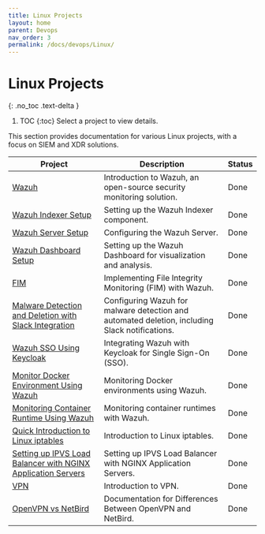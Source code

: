 ```yaml
---
title: Linux Projects
layout: home
parent: Devops
nav_order: 3
permalink: /docs/devops/Linux/
---
```


# Linux Projects
{: .no_toc .text-delta }

1. TOC
{:toc}
Select a project to view details.

<!-- - [Wazuh](/docs/devops/Linux/SIEM-And-XDR/wazuh-introduction/)
   - [Wazuh indexer setup](/docs/devops/Linux/SIEM-And-XDR/wazuh-indexer-setup/)
   - [Wazuh server setup](/docs/devops/Linux/SIEM-And-XDR/wazuh-server-setup/)
   - [Wazuh dashboard setup](/docs/devops/Linux/SIEM-And-XDR/wazuh-dashboard-setup/)
   - [FIM](/docs/devops/Linux/SIEM-And-XDR/FIM/)
   - [Malware Detection and Deletion along with Slack Intergarion](/docs/devops/Linux/SIEM-And-XDR/malware-detection-and-deletion-and-slack-intergarion/)
   - [Wazuh SSO Using Keycloak](/docs/devops/Linux/SIEM-And-XDR/wazuh-sso-using-keycloak/)
   - [Monitor Docker Environment Using Wazuh](/docs/devops/Linux/SIEM-And-XDR/wazuh-to-monitor-docker/)
   - [Monitoring Container Runtime Using Wazuh](/docs/devops/Linux/SIEM-And-XDR/wazuh-monitoring-container-runtime/)

- [Wazuh Indexer](/docs/devops/Linux/SIEM-And-XDR/) -->

This section provides documentation for various Linux projects, with a focus on SIEM and XDR solutions.

| Project                     | Description                                                                                             | Status |
| --------------------------- | ------------------------------------------------------------------------------------------------------- | ------ |
| [Wazuh](/docs/devops/Linux/SIEM-And-XDR/wazuh-introduction/) | Introduction to Wazuh, an open-source security monitoring solution.                                | Done   |
| [Wazuh Indexer Setup](/docs/devops/Linux/SIEM-And-XDR/wazuh-indexer-setup/) | Setting up the Wazuh Indexer component.                                                              | Done   |
| [Wazuh Server Setup](/docs/devops/Linux/SIEM-And-XDR/wazuh-server-setup/) | Configuring the Wazuh Server.                                                                       | Done   |
| [Wazuh Dashboard Setup](/docs/devops/Linux/SIEM-And-XDR/wazuh-dashboard-setup/) | Setting up the Wazuh Dashboard for visualization and analysis.                                       | Done   |
| [FIM](/docs/devops/Linux/SIEM-And-XDR/FIM/) | Implementing File Integrity Monitoring (FIM) with Wazuh.                                             | Done   |
| [Malware Detection and Deletion with Slack Integration](/docs/devops/Linux/SIEM-And-XDR/malware-detection-and-deletion-and-slack-intergarion/) | Configuring Wazuh for malware detection and automated deletion, including Slack notifications. | Done   |
| [Wazuh SSO Using Keycloak](/docs/devops/Linux/SIEM-And-XDR/wazuh-sso-using-keycloak/) | Integrating Wazuh with Keycloak for Single Sign-On (SSO).                                          | Done   |
| [Monitor Docker Environment Using Wazuh](/docs/devops/Linux/SIEM-And-XDR/wazuh-to-monitor-docker/) | Monitoring Docker environments using Wazuh.                                                          | Done   |
| [Monitoring Container Runtime Using Wazuh](/docs/devops/Linux/SIEM-And-XDR/wazuh-monitoring-container-runtime/) | Monitoring container runtimes with Wazuh.                                                             | Done   |
| [Quick Introduction to Linux iptables](/docs/devops/Linux/Iptables/iptables/) | Introduction to Linux iptables.                                                             | Done   |
| [Setting up IPVS Load Balancer with NGINX Application Servers](/docs/devops/Linux/Iptables/ipvs-loadbalancer/) | Setting up IPVS Load Balancer with NGINX Application Servers.                                                             | Done   |
| [VPN](/docs/devops/Linux/vpn/vpn/) | Introduction to VPN.   | Done   |
| [OpenVPN vs NetBird](/docs/devops/Linux/vpn/openvpn-vs-netbird/) | Documentation for Differences Between OpenVPN and NetBird.                                                             | Done   |